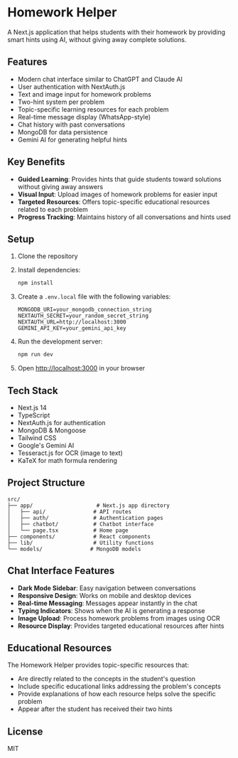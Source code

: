 # Homework Helper

A Next.js application that helps students with their homework by providing smart hints using AI, without giving away complete solutions.

## Features

- Modern chat interface similar to ChatGPT and Claude AI
- User authentication with NextAuth.js
- Text and image input for homework problems
- Two-hint system per problem
- Topic-specific learning resources for each problem
- Real-time message display (WhatsApp-style)
- Chat history with past conversations
- MongoDB for data persistence
- Gemini AI for generating helpful hints

## Key Benefits

- **Guided Learning**: Provides hints that guide students toward solutions without giving away answers
- **Visual Input**: Upload images of homework problems for easier input
- **Targeted Resources**: Offers topic-specific educational resources related to each problem
- **Progress Tracking**: Maintains history of all conversations and hints used

## Setup

1. Clone the repository
2. Install dependencies:
   ```bash
   npm install
   ```

3. Create a `.env.local` file with the following variables:
   ```
   MONGODB_URI=your_mongodb_connection_string
   NEXTAUTH_SECRET=your_random_secret_string
   NEXTAUTH_URL=http://localhost:3000
   GEMINI_API_KEY=your_gemini_api_key
   ```

4. Run the development server:
   ```bash
   npm run dev
   ```

5. Open [http://localhost:3000](http://localhost:3000) in your browser

## Tech Stack

- Next.js 14
- TypeScript
- NextAuth.js for authentication
- MongoDB & Mongoose
- Tailwind CSS
- Google's Gemini AI
- Tesseract.js for OCR (image to text)
- KaTeX for math formula rendering

## Project Structure

```
src/
├── app/                    # Next.js app directory
│   ├── api/               # API routes
│   ├── auth/              # Authentication pages
│   ├── chatbot/           # Chatbot interface
│   └── page.tsx           # Home page
├── components/            # React components
├── lib/                   # Utility functions
└── models/               # MongoDB models
```

## Chat Interface Features

- **Dark Mode Sidebar**: Easy navigation between conversations
- **Responsive Design**: Works on mobile and desktop devices
- **Real-time Messaging**: Messages appear instantly in the chat
- **Typing Indicators**: Shows when the AI is generating a response
- **Image Upload**: Process homework problems from images using OCR
- **Resource Display**: Provides targeted educational resources after hints

## Educational Resources

The Homework Helper provides topic-specific resources that:
- Are directly related to the concepts in the student's question
- Include specific educational links addressing the problem's concepts
- Provide explanations of how each resource helps solve the specific problem
- Appear after the student has received their two hints

## License

MIT
